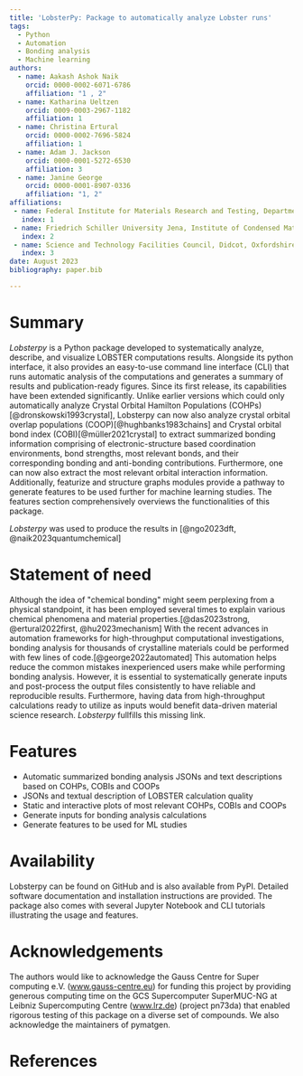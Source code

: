 ```yaml
---
title: 'LobsterPy: Package to automatically analyze Lobster runs'
tags:
  - Python
  - Automation
  - Bonding analysis
  - Machine learning
authors:
  - name: Aakash Ashok Naik
    orcid: 0000-0002-6071-6786
    affiliation: "1 , 2"
  - name: Katharina Ueltzen
    orcid: 0009-0003-2967-1182
    affiliation: 1
  - name: Christina Ertural
    orcid: 0000-0002-7696-5824
    affiliation: 1
  - name: Adam J. Jackson
    orcid: 0000-0001-5272-6530
    affiliation: 3
  - name: Janine George
    orcid: 0000-0001-8907-0336
    affiliation: "1, 2"
affiliations:
 - name: Federal Institute for Materials Research and Testing, Department Materials Chemistry, Berlin, 12205, Germany
   index: 1
 - name: Friedrich Schiller University Jena, Institute of Condensed Matter Theory and Solid-State Optics, Jena, 07743, Germany
   index: 2
 - name: Science and Technology Facilities Council, Didcot, Oxfordshire, GB
   index: 3
date: August 2023
bibliography: paper.bib

---
```

# Summary
_Lobsterpy_ is a Python package developed to systematically analyze, 
describe, and visualize LOBSTER computations results. Alongside its python 
interface, it also provides an easy-to-use command line interface (CLI) that runs automatic analysis of 
the computations and generates a summary of results and publication-ready 
figures. Since its first release, its capabilities have been extended significantly. 
Unlike earlier versions which could only automatically analyze Crystal Orbital Hamilton 
Populations (COHPs)[@dronskowski1993crystal], Lobsterpy can now also 
analyze crystal orbital overlap populations (COOP)[@hughbanks1983chains] and Crystal orbital 
bond index (COBI)[@müller2021crystal] to extract summarized bonding information 
comprising of electronic-structure based coordination environments, bond strengths, 
most relevant bonds, and their corresponding bonding and anti-bonding contributions. 
Furthermore, one can now also extract the most relevant orbital interaction information. 
Additionally, featurize and structure graphs modules provide a pathway to generate features to be used further for machine learning studies. 
The features section comprehensively overviews the functionalities of this package. 

_Lobsterpy_ was used to produce the results in [@ngo2023dft, @naik2023quantumchemical]

# Statement of need
Although the idea of "chemical bonding" might seem perplexing from a 
physical standpoint, it has been employed several times to explain 
various chemical phenomena and material properties.[@das2023strong, @ertural2022first,
@hu2023mechanism] With the recent 
advances in automation frameworks for high-throughput computational 
investigations, bonding analysis for thousands of crystalline materials 
could be performed with few lines of code.[@george2022automated] This 
automation helps reduce the common mistakes inexperienced users make 
while performing bonding analysis. However, it is essential to systematically 
generate inputs and post-process the output files consistently to have 
reliable and reproducible results. Furthermore, 
having data from high-throughput calculations ready to utilize as inputs 
would benefit data-driven material science research. _Lobsterpy_ fullfills 
this missing link.

# Features
- Automatic summarized bonding analysis JSONs and text descriptions based on COHPs, COBIs and COOPs
- JSONs and textual description of LOBSTER calculation quality
- Static and interactive plots of most relevant COHPs, COBIs and COOPs
- Generate inputs for bonding analysis calculations
- Generate features to be used for ML studies 


# Availability
Lobsterpy can be found on GitHub and is also available from PyPI. 
Detailed software documentation and installation instructions are provided. 
The package also comes with several Jupyter Notebook and CLI tutorials 
illustrating the usage and features. 

# Acknowledgements
The authors would like to acknowledge the Gauss Centre for Super 
computing e.V. (www.gauss-centre.eu) for funding this project by 
providing generous computing time on the GCS Supercomputer 
SuperMUC-NG at Leibniz Supercomputing Centre (www.lrz.de) 
(project pn73da) that enabled rigorous testing of this 
package on a diverse set of compounds. We also acknowledge 
the maintainers of pymatgen.

# References

